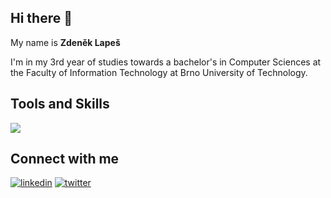 Hi there :wave:
---

My name is __Zdeněk Lapeš__

I'm in my 3rd year of studies towards a bachelor's in Computer Sciences at the Faculty of Information Technology at Brno
University of Technology.


Tools and Skills
---
<div style="margin: 0 auto">
    <img src="https://github-readme-stats.vercel.app/api?username=zlapik&show_icons=true&title_color=ffffff&icon_color=34abeb&text_color=daf7dc&bg_color=151515" />
</div>


Connect with me
---
<div style="margin: 0 auto">
    <a href="https://www.linkedin.com/in/zdenek-lapes/"><img src="https://img.icons8.com/color/48/000000/linkedin.png" alt="linkedin"/></a>
    <a href="https://twitter.com/zlapik"><img src="https://img.icons8.com/color/48/000000/twitter--v1.png" alt="twitter"/>
</div>